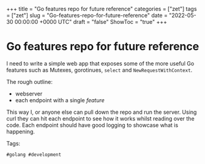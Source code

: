 +++
title = "Go features repo for future reference"
categories = ["zet"]
tags = ["zet"]
slug = "Go-features-repo-for-future-reference"
date = "2022-05-30 00:00:00 +0000 UTC"
draft = "false"
ShowToc = "true"
+++

# Go features repo for future reference

I need to write a simple web app that exposes some of the more useful
Go features such as Mutexes, gorotinues, `select` and `NewRequestWithContext`. 

The rough outline:

- webserver
- each endpoint with a single *feature*

This way I, or anyone else can pull down the repo and run the server.
Using curl they can hit each endpoint to see how it works whilst reading
over the code. Each endpoint should have good logging to showcase what
is happening.

Tags:

    #golang #development

